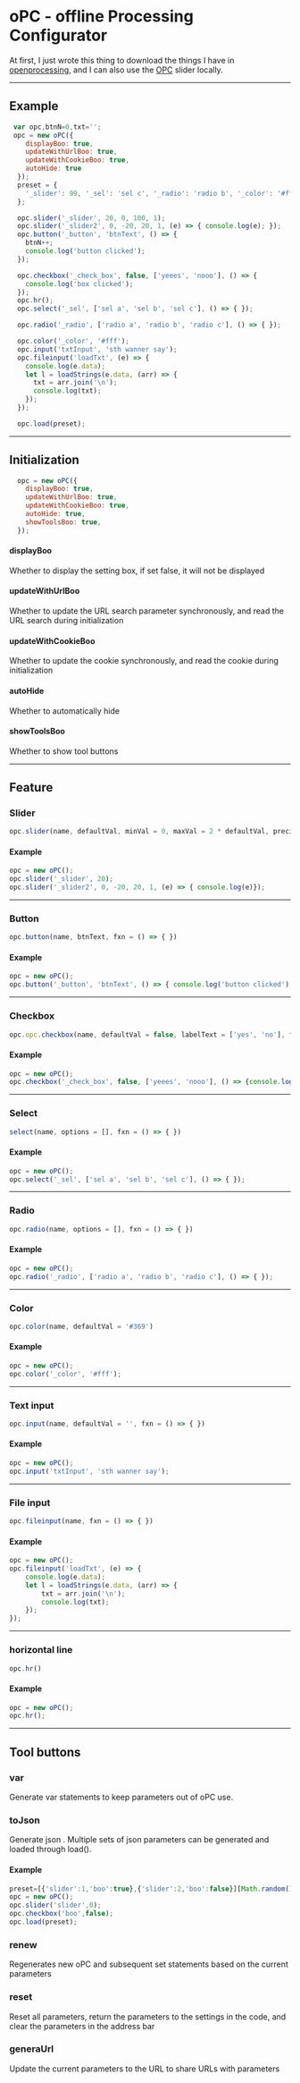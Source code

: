 # oPC - offline Processing Configurator
At first, I just wrote this thing to download the things I have in <a href='https://openprocessing.org/user/150269/'>openprocessing</a>, and I can also use the <a href='https://github.com/msawired/OPC/'>OPC</a> slider locally.

<hr>

## Example
```javascript
 var opc,btnN=0,txt='';
 opc = new oPC({
    displayBoo: true,
    updateWithUrlBoo: true,
    updateWithCookieBoo: true,
    autoHide: true
  });
  preset = {
    '_slider': 99, '_sel': 'sel c', '_radio': 'radio b', '_color': '#ffaa00'
  };

  opc.slider('_slider', 20, 0, 100, 1);
  opc.slider('_slider2', 0, -20, 20, 1, (e) => { console.log(e); });
  opc.button('_button', 'btnText', () => {
    btnN++;
    console.log('button clicked');
  });

  opc.checkbox('_check_box', false, ['yeees', 'nooo'], () => {
    console.log('box clicked');
  });
  opc.hr();
  opc.select('_sel', ['sel a', 'sel b', 'sel c'], () => { });

  opc.radio('_radio', ['radio a', 'radio b', 'radio c'], () => { });

  opc.color('_color', '#fff');
  opc.input('txtInput', 'sth wanner say');
  opc.fileinput('loadTxt', (e) => {
    console.log(e.data);
    let l = loadStrings(e.data, (arr) => {
      txt = arr.join('\n');
      console.log(txt);
    });
  });

  opc.load(preset);
```
<hr>

##  Initialization
``` javascript
  opc = new oPC({
    displayBoo: true,
    updateWithUrlBoo: true,
    updateWithCookieBoo: true,
    autoHide: true,
    showToolsBoo: true,
  });
```

#### displayBoo 
Whether to display the setting box, if set false, it will not be displayed   
#### updateWithUrlBoo 
Whether to update the URL search parameter synchronously, and read the URL search during initialization   
#### updateWithCookieBoo 
Whether to update the cookie synchronously, and read the cookie during initialization   
#### autoHide 
Whether to automatically hide 
#### showToolsBoo
Whether to show tool buttons 
<hr>

## Feature
### Slider 
```javascript
opc.slider(name, defaultVal, minVal = 0, maxVal = 2 * defaultVal, precision = defaultVal / 10, fxn = () => { })
```

#### Example
```javascript
opc = new oPC();
opc.slider('_slider', 20);
opc.slider('_slider2', 0, -20, 20, 1, (e) => { console.log(e)});
```

<hr>

### Button
```javascript
opc.button(name, btnText, fxn = () => { })
```
#### Example
```javascript
opc = new oPC();
opc.button('_button', 'btnText', () => { console.log('button clicked'); });
```
<hr>

### Checkbox
```javascript
opc.opc.checkbox(name, defaultVal = false, labelText = ['yes', 'no'], fxn = () => { })
```

#### Example
```javascript
opc = new oPC();
opc.checkbox('_check_box', false, ['yeees', 'nooo'], () => {console.log('box clicked'); });
```
<hr>

### Select
```javascript
select(name, options = [], fxn = () => { })
```
#### Example
```javascript
opc = new oPC();
opc.select('_sel', ['sel a', 'sel b', 'sel c'], () => { });
```
<hr>

### Radio
```javascript
opc.radio(name, options = [], fxn = () => { }) 
```
#### Example
```javascript
opc = new oPC();
opc.radio('_radio', ['radio a', 'radio b', 'radio c'], () => { });
```
<hr>

### Color
```javascript
opc.color(name, defaultVal = '#369') 
```
#### Example
```javascript
opc = new oPC();
opc.color('_color', '#fff');
```
<hr>

### Text input
```javascript
opc.input(name, defaultVal = '', fxn = () => { }) 
```
#### Example
```javascript
opc = new oPC();
opc.input('txtInput', 'sth wanner say');
```
<hr>

### File input
```javascript
opc.fileinput(name, fxn = () => { }) 
```
#### Example
```javascript
opc = new oPC();
opc.fileinput('loadTxt', (e) => {
    console.log(e.data);
    let l = loadStrings(e.data, (arr) => {
        txt = arr.join('\n');
        console.log(txt);
    });
});
```
<hr>

### horizontal line
```javascript
opc.hr()
```
#### Example
```javascript
opc = new oPC();
opc.hr();
```
<hr>

## Tool buttons
### var
Generate var statements to keep parameters out of oPC use.

### toJson
Generate json . Multiple sets of json parameters can be generated and loaded through load().

#### Example
```javascript
preset=[{'slider':1,'boo':true},{'slider':2,'boo':false}][Math.random()>0.5?0:1];
opc = new oPC();
opc.slider('slider',0);
opc.checkbox('boo',false);
opc.load(preset);
```

### renew
Regenerates new oPC and subsequent set statements based on the current parameters

### reset
Reset all parameters, return the parameters to the settings in the code, and clear the parameters in the address bar

### generaUrl
Update the current parameters to the URL to share URLs with parameters